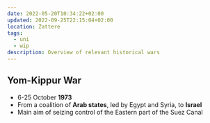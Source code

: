 ```yaml
---
date: 2022-05-20T10:34:22+02:00
updated: 2022-09-25T22:15:04+02:00
location: Zattere
tags:
  - uni
  - wip
description: Overview of relevant historical wars
---
```

## Yom-Kippur War

- 6-25 October **1973**
- From a coalition of **Arab states**, led by Egypt and Syria, to **Israel**
- Main aim of seizing control of the Eastern part of the Suez Canal